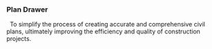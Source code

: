 <h3> Plan Drawer </h3>

<p> &nbsp; To simplify the process of creating accurate and comprehensive civil plans, ultimately improving the efficiency and quality of construction projects.</p>


